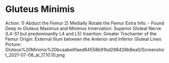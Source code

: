 # Gluteus Minimis

Action: 1) Abduct the Femur                          2) Medially Rotate the Femur
Extra Info: - Found Deep to Gluteus Maximus and Minimus
Innervation: Superior Gluteal Nerve (L4-S1 but predominantly L4 and L5)
Insertion: Greater Trochanter of the Femur
Origin: External Ilium between the Anterior and Inferior Gluteal Lines
Picture: Gluteus%20Minimis%20bcaabe6faed84558b91bd268428b8ea0/Screenshot_2021-07-08_at_17.10.10.png